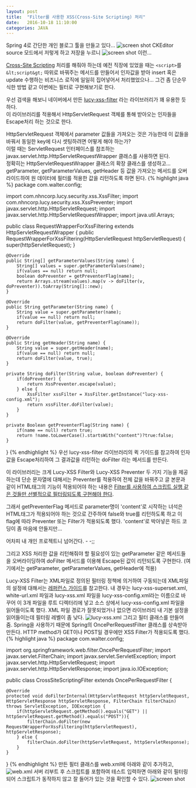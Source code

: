```yaml
---
layout: post
title:  "Filter를 사용한 XSS(Cross-Site Scripting) 처리"
date:   2016-10-18 11:10:00
categories: JAVA
---
```


Spring 4로 간단한 개인 블로그 툴을 만들고 있다...
![screen shot](./../../../../../images/20161018/2123A53E58046AE630.png)
CKEditor source 모드에서 저렇게 하고 저장을 누르니
![screen shot](./../../../../../images/20161018/2235174358046B6B42.png)
이런...

[Cross-Site Scripting][1] 처리를 해줘야 하는데 예전 직장에 있었을 때는 `<script>`를 `&lt;script&gt;` 따위로 바꿔주는 메서드를 만들어서 인자값을 받아 insert 혹은 update 수행하는 비즈니스 로직에 일일히 집어넣어서 처리했었으나... 그건 좀 단순무식한 방법 같고 이번에는 필터로 구현해보기로 한다.

우선 검색을 해보니 네이버에서 만든 [lucy-xss-filter][2] 라는 라이브러리가 꽤 유용한 듯하다.  
이 라이브러리를 적용해서 HttpServletRequest 객체를 통해 받아오는 인자들을 Escape처리 하는 것으로 한다.

HttpServletRequest 객체에서 parameter 값들을 가져오는 것은 가능한데 이 값들을 바꿔서 동일한 key에 다시 셋팅하려면 어떻게 해야 하는가?  
이럴 때는 ServletRequest 인터페이스를 참조하는 javax.servlet.http.HttpServletRequestWrapper 클래스를 사용하면 된다.  
정확히는 HttpServletRequestWrapper 클래스의 확장 클래스를 생성하고... getParameter, getParameterValues, getHeader 등 값을 가져오는 메서드를 오버라이드하여 원 데이터에 필터를 적용한 값을 리턴하도록 하면 된다.
{% highlight java %}
package com.walter.config; 

import com.nhncorp.lucy.security.xss.XssFilter; 
import com.nhncorp.lucy.security.xss.XssPreventer; 
import javax.servlet.http.HttpServletRequest; 
import javax.servlet.http.HttpServletRequestWrapper; 
import java.util.Arrays; 

public class RequestWrapperForXssFiltering extends HttpServletRequestWrapper { 
    public RequestWrapperForXssFiltering(HttpServletRequest httpServletRequest) { 
        super(httpServletRequest); 
    } 
    
    @Override 
    public String[] getParameterValues(String name) { 
        String[] values = super.getParameterValues(name); 
        if(values == null) return null; 
        boolean doPreventer = getPreventerFlag(name); 
        return Arrays.stream(values).map(v -> doFilter(v, doPreventer)).toArray(String[]::new); 
    } 
    
    @Override 
    public String getParameter(String name) { 
        String value = super.getParameter(name); 
        if(value == null) return null; 
        return doFilter(value, getPreventerFlag(name)); 
    } 
    
    @Override 
    public String getHeader(String name) { 
        String value = super.getHeader(name); 
        if(value == null) return null; 
        return doFilter(value, true); 
    } 
    
    private String doFilter(String value, boolean doPreventer) { 
        if(doPreventer) { 
            return XssPreventer.escape(value); 
        } else { 
            XssFilter xssFilter = XssFilter.getInstance("lucy-xss-config.xml"); 
            return xssFilter.doFilter(value); 
        } 
    } 
    
    private Boolean getPreventerFlag(String name) { 
        if(name == null) return true; 
        return !name.toLowerCase().startsWith("content")?true:false; 
    } 
}
{% endhighlight %}
우선 lucy-xss-filter 라이브러리의 퀵 가이드를 참고하여 인자값을 Escape처리하여 그 결과값을 리턴하는 doFilter 라는 메서드를 만든다.

이 라이브러리는 크게 Lucy-XSS Filter와 Lucy-XSS Preventer 두 가지 기능을 제공하는데 단순 문자열에 대해서는 Preventer를 적용하여 전체 값을 바꿔주고 글 본문과 같이 HTML태그의 기능이 적용되어야 하는 내용은 [Filter를 사용하여 스크립트 실행 같은 것들만 선별적으로 필터링되도록 구현해야 한다][3].

그래서 getPreventerFlag 메서드로 parameter명이 'content'로 시작하는 녀석은 HTML태그가 적용되어야 하는 것으로 간주하여 false와 true를 리턴하도록 하고 이 flag에 따라 Preventer 또는 Filter가 적용되도록 했다. 'content'로 박아넣은 하드 코딩이 좀 마음에 안들지만... 

어차피 내 개인 프로젝트니 넘어간다. - -;; 

그리고 XSS 처리한 값을 리턴해줘야 할 필요성이 있는 getParameter 같은 메서드들을 오버라이딩하여 doFilter 메서드를 이용해 Escape된 값이 리턴되도록 구현한다. (여기에서는 getParameter, getParameterValues, getHeader에 적용)

Lucy-XSS Filter는 XML파일로 정의된 필터링 정책에 의거하여 구동되는데 XML파일의 설정에 대해서는 [레퍼런스 가이드][4]를 참고한다. 내 경우는 lucy-xss-superset.xml, white-url.xml 파일과 lucy-xss.xml 파일을 lucy-xss-config.xml라는 이름으로 바꾸어 이 3개 파일을 루트 디렉터리에 넣고 소스 상에서 lucy-xss-config.xml 파일을 읽어들이도록 했다. 
XML 파일 경로가 잘못되었거나 없으면 라이브러리 내 기본 설정을 읽어들이는데 필터링 레벨이 좀 낮다.
![lucy-xss.xml](./../../../../../images/20161018/263DE14C5805D8C20C.png)
그리고 필터 클래스를 만들어 줌. Spring을 사용하기 때문에 Spring의 OncePerRequestFilter 클래스를 상속받아 만든다.
HTTP method가 GET이나 POST일 경우에만 XSS Filter가 적용되도록 했다.
{% highlight java %}
package com.walter.config; 

import org.springframework.web.filter.OncePerRequestFilter; 
import javax.servlet.FilterChain; 
import javax.servlet.ServletException; 
import javax.servlet.http.HttpServletRequest; 
import javax.servlet.http.HttpServletResponse; 
import java.io.IOException; 

public class CrossSiteScriptingFilter extends OncePerRequestFilter { 
    
    @Override 
    protected void doFilterInternal(HttpServletRequest httpServletRequest, HttpServletResponse httpServletResponse, FilterChain filterChain) throws ServletException, IOException { 
        if(httpServletRequest.getMethod().equals("GET") || httpServletRequest.getMethod().equals("POST")){ 
            filterChain.doFilter(new RequestWrapperForXssFiltering(httpServletRequest), httpServletResponse);
        } else { 
            filterChain.doFilter(httpServletRequest, httpServletResponse); 
        } 
    } 
}
{% endhighlight %}
만든 필터 클래스를 web.xml에 아래와 같이 추가하고,
![web.xml](./../../../../../images/20161018/260B60465805821C36.png)
서버 리부트 후 스크립트를 포함하여 테스트 입력하면 아래와 같이 필터링되어 스크립트가 동작하지 않고 잘 들어가 있는 것을 확인할 수 있다.
![screen shot](./../../../../../images/20161018/251F8245580583122E.png)

[1]: https://ko.wikipedia.org/wiki/사이트_간_스크립팅
[2]: https://github.com/naver/lucy-xss-filter
[3]: https://github.com/naver/lucy-xss-filter/blob/master/docs/manual/kr/01.%20summary/1.3%20selection%20criterion.md
[4]: https://github.com/naver/lucy-xss-filter/blob/master/docs/manual/kr/04.%20quick%20guide/4.1%20Quick%20Start%20guide.md